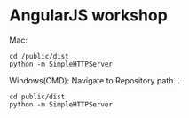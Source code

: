 # AngularJS workshop

Mac:

```
cd /public/dist
python -m SimpleHTTPServer
```

Windows(CMD): Navigate to Repository path...
```
cd public/dist
python -m SimpleHTTPServer
```
